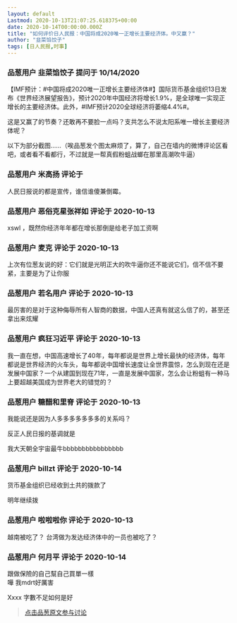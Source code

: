 ```yaml
---
layout: default
Lastmod: 2020-10-13T21:07:25.618375+00:00
date: 2020-10-14T00:00:00.000Z
title: "如何评价日人民报：中国将成2020唯一正增长主要经济体。中又赢？"
author: "韭菜馅饺子"
tags: [日人民报,时事]
---
```



### 品葱用户 **韭菜馅饺子** 提问于 10/14/2020
    
【IMF预计：#中国将成2020唯一正增长主要经济体#】国际货币基金组织13日发布《世界经济展望报告》，预计2020年中国经济将增长1.9%，是全球唯一实现正增长的主要经济体。此外，#IMF预计2020全球经济将萎缩4.4%#。  
  
这是又赢了的节奏？还敢再不要脸一点吗？支共怎么不说太阳系唯一增长主要经济体呢？  
  
以下为部分截图……（唉品葱发个图太麻烦了，算了，自己在墙内的微博评论区看吧，或者看不看都行，不过就是一帮真假粉蛆战螂在那里高潮吹牛逼）
    
                

### 品葱用户 **米高扬** 评论于 
        
人民日报说的都是宣传，谁信谁傻兼倒霉。
        
                

### 品葱用户 **恶俗克星张祥如** 评论于 2020-10-13
        
xswl ，既然你经济年年都在增长那倒是给老子加工资啊
        
                

### 品葱用户 **麦克** 评论于 2020-10-13
        
上次有位葱友说的好：它们就是光明正大的吹牛逼你还不能说它们，信不信不要紧，主要是为了让你服
        
                

### 品葱用户 **若名用户** 评论于 2020-10-13
        
最厉害的是对于这种侮辱所有人智商的数据，中国人还真有就这么信了的，甚至还拿出来炫耀
        
                

### 品葱用户 **疯狂习近平** 评论于 2020-10-13
        
我一直在想，中国高速增长了40年，每年都说是世界上增长最快的经济体，每年都说是世界经济的火车头，每年都说中国增长速度让全世界震惊，怎么到现在还是发展中国家？一个从建国到现在71年，一直是发展中国家，怎么会让粉蛆有一种马上要超越美国成为世界老大的错觉的？
        
                

### 品葱用户 **糖醋和里脊** 评论于 2020-10-13
        
我能说还是因为人多多多多多多多的关系吗？  
  
反正人民日报的基调就是  
  
我大天朝全宇宙最牛bbbbbbbbbbbbbbbb
        
                

### 品葱用户 **billzt** 评论于 2020-10-14
        
货币基金组织已经收到土共的拨款了  
  
明年继续拨
        
                

### 品葱用户 **啦啦啦你** 评论于 2020-10-13
        
越南被吃了？ 台湾做为发达经济体中的一员也被吃了？
        
                

### 品葱用户 **何月平** 评论于 2020-10-14
        
跟做保險的自己幫自己買單一樣  
嘩 我mdrt好厲害  
  
Xxxx 字數不足如何是好
        
                





> [点击品葱原文参与讨论](https://pincong.rocks/question/32181)

